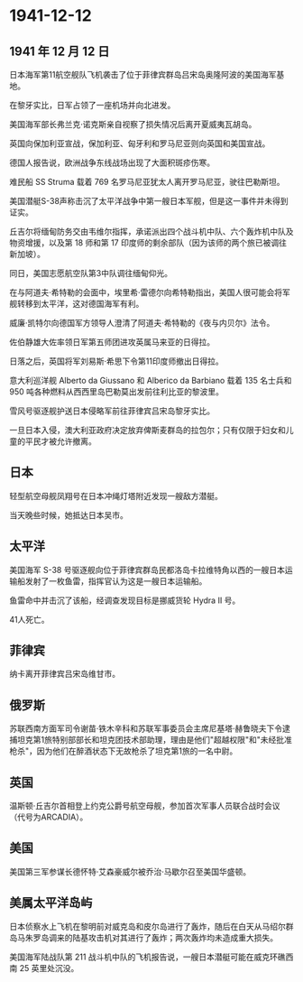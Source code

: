 # 1941-12-12

## 1941 年 12 月 12 日

日本海军第11航空舰队飞机袭击了位于菲律宾群岛吕宋岛奥隆阿波的美国海军基地。

在黎牙实比，日军占领了一座机场并向北进发。

美国海军部长弗兰克·诺克斯亲自视察了损失情况后离开夏威夷瓦胡岛。

英国向保加利亚宣战，保加利亚、匈牙利和罗马尼亚则向英国和美国宣战。

德国人报告说，欧洲战争东线战场出现了大面积斑疹伤寒。

难民船 SS Struma 载着 769 名罗马尼亚犹太人离开罗马尼亚，驶往巴勒斯坦。

美国潜艇S-38声称击沉了太平洋战争中第一艘日本军舰，但是这一事件并未得到证实。

丘吉尔将缅甸防务交由韦维尔指挥，承诺派出四个战斗机中队、六个轰炸机中队及物资增援，以及第
18 师和第 17 印度师的剩余部队（因为该师的两个旅已被调往新加坡）。

同日，美国志愿航空队第3中队调往缅甸仰光。

在与阿道夫·希特勒的会面中，埃里希·雷德尔向希特勒指出，美国人很可能会将军舰转移到太平洋，这对德国海军有利。

威廉·凯特尔向德国军方领导人澄清了阿道夫·希特勒的《夜与内贝尔》法令。

佐伯静雄大佐率领日军第五师团进攻英属马来亚的日得拉。

日落之后，英国将军刘易斯·希思下令第11印度师撤出日得拉。

意大利巡洋舰 Alberto da Giussano 和 Alberico da Barbiano 载着 135
名士兵和 950 吨各种燃料从西西里岛巴勒莫出发前往利比亚的黎波里。

雪风号驱逐舰护送日本侵略军前往菲律宾吕宋岛黎牙实比。

一旦日本入侵，澳大利亚政府决定放弃俾斯麦群岛的拉包尔；只有仅限于妇女和儿童的平民才被允许撤离。

## 日本

轻型航空母舰凤翔号在日本冲绳灯塔附近发现一艘敌方潜艇。

当天晚些时候，她抵达日本吴市。

## 太平洋

美国海军 S-38
号驱逐舰向位于菲律宾群岛民都洛岛卡拉维特角以西的一艘日本运输船发射了一枚鱼雷，指挥官认为这是一艘日本运输船。

鱼雷命中并击沉了该船，经调查发现目标是挪威货轮 Hydra II 号。

41人死亡。

## 菲律宾

纳卡离开菲律宾吕宋岛维甘市。

## 俄罗斯

苏联西南方面军司令谢苗·铁木辛科和苏联军事委员会主席尼基塔·赫鲁晓夫下令逮捕坦克第1旅特别部部长和坦克团技术部助理，理由是他们"超越权限"和"未经批准枪杀"，因为他们在醉酒状态下无故枪杀了坦克第1旅的一名中尉。

## 英国

温斯顿·丘吉尔首相登上约克公爵号航空母舰，参加首次军事人员联合战时会议（代号为ARCADIA）。

## 美国

美国第三军参谋长德怀特·艾森豪威尔被乔治·马歇尔召至美国华盛顿。

## 美属太平洋岛屿

日本侦察水上飞机在黎明前对威克岛和皮尔岛进行了轰炸，随后在白天从马绍尔群岛马朱罗岛调来的陆基攻击机对其进行了轰炸；两次轰炸均未造成重大损失。

美国海军陆战队第 211
战斗机中队的飞机报告说，一艘日本潜艇可能在威克环礁西南 25 英里处沉没。

